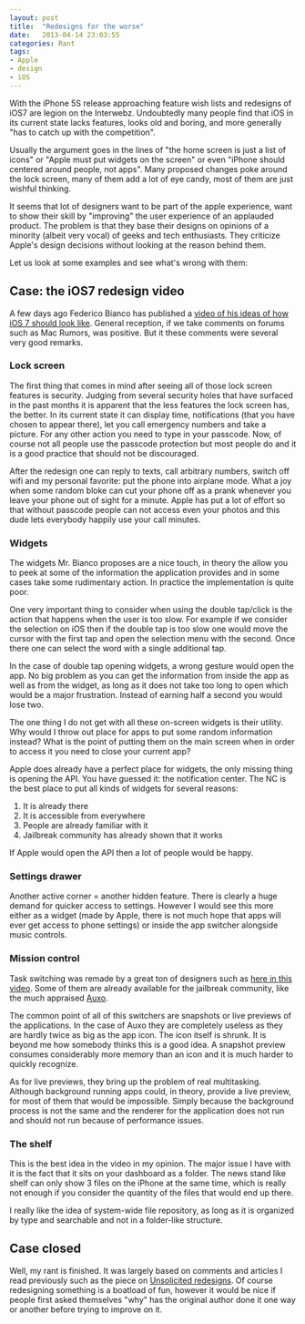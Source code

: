 ```yaml
---
layout: post
title:  "Redesigns for the worse"
date:   2013-04-14 23:03:55
categories: Rant
tags:
- Apple
- design
- iOS
---
```


With the iPhone 5S release approaching feature wish lists and redesigns of iOS7
are legion on the Interwebz. Undoubtedly many people find that iOS in its
current state lacks features, looks old and boring, and more generally "has to
catch up with the competition".

Usually the argument goes in the lines of "the home screen is just a list of
icons" or "Apple must put widgets on the screen" or even "iPhone should
centered around people, not apps". Many proposed changes poke around the lock
screen, many of them add a lot of eye candy, most of them are just wishful
thinking.

It seems that lot of designers want to be part of the apple experience, want to
show their skill by "improving" the user experience of an applauded product.
The problem is that they base their designs on opinions of a minority (albeit
very vocal) of geeks and tech enthusiasts. They criticize Apple's design
decisions without looking at the reason behind them.

Let us look at some examples and see what's wrong with them:

## Case: the iOS7 redesign video

A few days ago Federico Bianco has published a [video of his ideas of how iOS 7
should look like][1]. General reception, if we take comments on forums such as
Mac Rumors, was positive. But it these comments were several very good remarks.

### Lock screen

The first thing that comes in mind after seeing all of those lock screen
features is security. Judging from several security holes that have surfaced in
the past months it is apparent that the less features the lock screen has, the
better. In its current state it can display time, notifications (that you have
chosen to appear there), let you call emergency numbers and take a picture. For
any other action you need to type in your passcode. Now, of course not all
people use the passcode protection but most people do and it is a good practice
that should not be discouraged.

After the redesign one can reply to texts, call arbitrary numbers, switch off
wifi and my personal favorite: put the phone into airplane mode. What a joy
when some random bloke can cut your phone off as a prank whenever you leave
your phone out of sight for a minute. Apple has put a lot of effort so that
without passcode people can not access even your photos and this dude lets
everybody happily use your call minutes.

### Widgets

The widgets Mr. Bianco proposes are a nice touch, in theory the allow you to
peek at some of the information the application provides and in some cases take
some rudimentary action. In practice the implementation is quite poor.

One very important thing to consider when using the double tap/click is the
action that happens when the user is too slow. For example if we consider the
selection on iOS then if the double tap is too slow one would move the cursor
with the first tap and open the selection menu with the second. Once there one
can select the word with a single additional tap.

In the case of double tap opening widgets, a wrong gesture would open the app.
No big problem as you can get the information from inside the app as well as
from the widget, as long as it does not take too long to open which would be a
major frustration. Instead of earning half a second you would lose two.

The one thing I do not get with all these on-screen widgets is their utility.
Why would I throw out place for apps to put some random information instead?
What is the point of putting them on the main screen when in order to access it
you need to close your current app?

Apple does already have a perfect place for widgets, the only missing thing is
opening the API. You have guessed it: the notification center. The NC is the
best place to put all kinds of widgets for several reasons:

1.  It is already there
2.  It is accessible from everywhere
3.  People are already familiar with it
4.  Jailbreak community has already shown that it works

If Apple would open the API then a lot of people would be happy.

### Settings drawer

Another active corner = another hidden feature. There is clearly a huge demand
for quicker access to settings. However I would see this more either as a
widget (made by Apple, there is not much hope that apps will ever get access to
phone settings) or inside the app switcher alongside music controls.

### Mission control

Task switching was remade by a great ton of designers such as [here in this
video][2]. Some of them are already available for the jailbreak community, like
the much appraised [Auxo][3].

The common point of all of this switchers are snapshots or live previews of the
applications. In the case of Auxo they are completely useless as they are
hardly twice as big as the app icon. The icon itself is shrunk. It is beyond me
how somebody thinks this is a good idea. A snapshot preview consumes
considerably more memory than an icon and it is much harder to quickly
recognize.

As for live previews, they bring up the problem of real multitasking. Although
background running apps could, in theory, provide a live preview, for most of
them that would be impossible. Simply because the background process is not the
same and the renderer for the application does not run and should not run
because of performance issues.

### The shelf

This is the best idea in the video in my opinion. The major issue I have with
it is the fact that it sits on your dashboard as a folder. The news stand like
shelf can only show 3 files on the iPhone at the same time, which is really not
enough if you consider the quantity of the files that would end up there.

I really like the idea of system-wide file repository, as long as it is
organized by type and searchable and not in a folder-like structure.

## Case closed

Well, my rant is finished. It was largely based on comments and articles I read
previously such as the piece on [Unsolicited redesigns][4]. Of course
redesigning something is a boatload of fun, however it would be nice if people
first asked themselves "why" has the original author done it one way or another
before trying to improve on it.

 [1]: http://youtube.com/watch?v=JdW4qNeFkBk
 [2]: http://youtube.com/watch?v=iRt5qagkGBU
 [3]: http://youtube.com/watch?v=c4IA5AvqUYA
 [4]: http://ignorethecode.net/blog/2011/05/15/unsolicited_redesigns/
